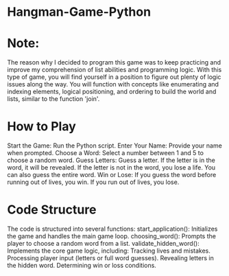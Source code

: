 # Hangman-Game-Python

# Note:
The reason why I decided to program this game was to keep practicing and improve my comprehension of list abilities and programming logic. With this type of game, you will find yourself in a position to figure out plenty of logic issues along the way. You will function with concepts like enumerating and indexing elements, logical positioning, and ordering to build the world and lists, similar to the function 'join'.


# How to Play
Start the Game: Run the Python script.
Enter Your Name: Provide your name when prompted.
Choose a Word: Select a number between 1 and 5 to choose a random word.
Guess Letters:
Guess a letter.
If the letter is in the word, it will be revealed.
If the letter is not in the word, you lose a life.
You can also guess the entire word.
Win or Lose:
If you guess the word before running out of lives, you win.
If you run out of lives, you lose.

# Code Structure
The code is structured into several functions:
start_application(): Initializes the game and handles the main game loop.
choosing_word(): Prompts the player to choose a random word from a list.
validate_hidden_word(): Implements the core game logic, including:
Tracking lives and mistakes.
Processing player input (letters or full word guesses).
Revealing letters in the hidden word.
Determining win or loss conditions.

